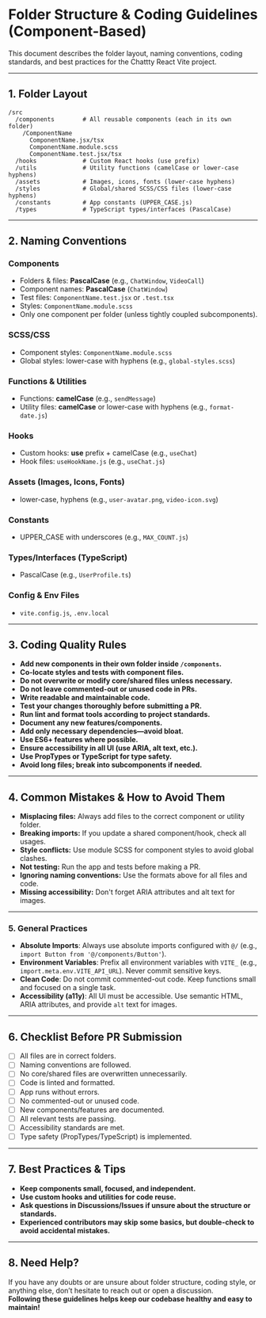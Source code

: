 # Folder Structure & Coding Guidelines (Component-Based)

This document describes the folder layout, naming conventions, coding standards, and best practices for the Chattty React Vite project.

---

## 1. Folder Layout

```
/src
  /components        # All reusable components (each in its own folder)
    /ComponentName
      ComponentName.jsx/tsx
      ComponentName.module.scss
      ComponentName.test.jsx/tsx
  /hooks             # Custom React hooks (use prefix)
  /utils             # Utility functions (camelCase or lower-case hyphens)
  /assets            # Images, icons, fonts (lower-case hyphens)
  /styles            # Global/shared SCSS/CSS files (lower-case hyphens)
  /constants         # App constants (UPPER_CASE.js)
  /types             # TypeScript types/interfaces (PascalCase)
```

---

## 2. Naming Conventions

### Components

- Folders & files: **PascalCase** (e.g., `ChatWindow`, `VideoCall`)
- Component names: **PascalCase** (`ChatWindow`)
- Test files: `ComponentName.test.jsx` or `.test.tsx`
- Styles: `ComponentName.module.scss`
- Only one component per folder (unless tightly coupled subcomponents).

### SCSS/CSS

- Component styles: `ComponentName.module.scss`
- Global styles: lower-case with hyphens (e.g., `global-styles.scss`)

### Functions & Utilities

- Functions: **camelCase** (e.g., `sendMessage`)
- Utility files: **camelCase** or lower-case with hyphens (e.g., `format-date.js`)

### Hooks

- Custom hooks: **use** prefix + camelCase (e.g., `useChat`)
- Hook files: `useHookName.js` (e.g., `useChat.js`)

### Assets (Images, Icons, Fonts)

- lower-case, hyphens (e.g., `user-avatar.png`, `video-icon.svg`)

### Constants

- UPPER_CASE with underscores (e.g., `MAX_COUNT.js`)

### Types/Interfaces (TypeScript)

- PascalCase (e.g., `UserProfile.ts`)

### Config & Env Files

- `vite.config.js`, `.env.local`

---

## 3. Coding Quality Rules

- **Add new components in their own folder inside `/components`.**
- **Co-locate styles and tests with component files.**
- **Do not overwrite or modify core/shared files unless necessary.**
- **Do not leave commented-out or unused code in PRs.**
- **Write readable and maintainable code.**
- **Test your changes thoroughly before submitting a PR.**
- **Run lint and format tools according to project standards.**
- **Document any new features/components.**
- **Add only necessary dependencies—avoid bloat.**
- **Use ES6+ features where possible.**
- **Ensure accessibility in all UI (use ARIA, alt text, etc.).**
- **Use PropTypes or TypeScript for type safety.**
- **Avoid long files; break into subcomponents if needed.**

---

## 4. Common Mistakes & How to Avoid Them

- **Misplacing files:** Always add files to the correct component or utility folder.
- **Breaking imports:** If you update a shared component/hook, check all usages.
- **Style conflicts:** Use module SCSS for component styles to avoid global clashes.
- **Not testing:** Run the app and tests before making a PR.
- **Ignoring naming conventions:** Use the formats above for all files and code.
- **Missing accessibility:** Don't forget ARIA attributes and alt text for images.

---

### 5. General Practices
*   **Absolute Imports**: Always use absolute imports configured with `@/` (e.g., `import Button from '@/components/Button'`).
*   **Environment Variables**: Prefix all environment variables with `VITE_` (e.g., `import.meta.env.VITE_API_URL`). Never commit sensitive keys.
*   **Clean Code**: Do not commit commented-out code. Keep functions small and focused on a single task.
*   **Accessibility (a11y)**: All UI must be accessible. Use semantic HTML, ARIA attributes, and provide `alt` text for images.

---

## 6. Checklist Before PR Submission

- [ ] All files are in correct folders.
- [ ] Naming conventions are followed.
- [ ] No core/shared files are overwritten unnecessarily.
- [ ] Code is linted and formatted.
- [ ] App runs without errors.
- [ ] No commented-out or unused code.
- [ ] New components/features are documented.
- [ ] All relevant tests are passing.
- [ ] Accessibility standards are met.
- [ ] Type safety (PropTypes/TypeScript) is implemented.

---

## 7. Best Practices & Tips

- **Keep components small, focused, and independent.**
- **Use custom hooks and utilities for code reuse.**
- **Ask questions in Discussions/Issues if unsure about the structure or standards.**
- **Experienced contributors may skip some basics, but double-check to avoid accidental mistakes.**

---

## 8. Need Help?

If you have any doubts or are unsure about folder structure, coding style, or anything else, don’t hesitate to reach out or open a discussion.  
**Following these guidelines helps keep our codebase healthy and easy to maintain!**
